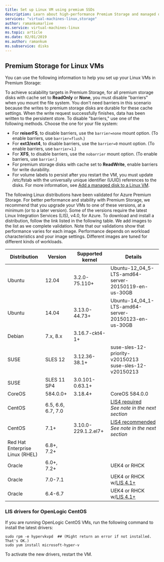 ```yaml
---
title: Set up Linux VM using premium SSDs
description: Learn about high-performance Premium Storage and managed disks for Azure VMs. Azure DS-series, DSv2-series, GS-series, and Fs-series VMs support Premium Storage.
services: "virtual-machines-linux,storage"
author: ramankumarlive
ms.service: virtual-machines-linux
ms.topic: article
ms.date: 02/01/2019
ms.author: ramankum
ms.subservice: disks
---
```


## Premium Storage for Linux VMs
You can use the following information to help you set up your Linux VMs in Premium Storage:

To achieve scalability targets in Premium Storage, for all premium storage disks with cache set to **ReadOnly** or **None**, you must disable "barriers" when you mount the file system. You don't need barriers in this scenario because the writes to premium storage disks are durable for these cache settings. When the write request successfully finishes, data has been written to the persistent store. To disable "barriers," use one of the following methods. Choose the one for your file system:
  
* For **reiserFS**, to disable barriers, use the  `barrier=none` mount option. (To enable barriers, use `barrier=flush`.)
* For **ext3/ext4**, to disable barriers, use the `barrier=0` mount option. (To enable barriers, use `barrier=1`.)
* For **XFS**, to disable barriers, use the `nobarrier` mount option. (To enable barriers, use `barrier`.)
* For premium storage disks with cache set to **ReadWrite**, enable barriers for write durability.
* For volume labels to persist after you restart the VM, you must update /etc/fstab with the universally unique identifier (UUID) references to the disks. For more information, see [Add a managed disk to a Linux VM](add-disk.md).

The following Linux distributions have been validated for Azure Premium Storage. For better performance and stability with Premium Storage, we recommend that you upgrade your VMs to one of these versions, at a minimum (or to a later version). Some of the versions require the latest Linux Integration Services (LIS), v4.0, for Azure. To download and install a distribution, follow the link listed in the following table. We add images to the list as we complete validation. Note that our validations show that performance varies for each image. Performance depends on workload characteristics and your image settings. Different images are tuned for different kinds of workloads.

| Distribution | Version | Supported kernel | Details |
| --- | --- | --- | --- |
| Ubuntu | 12.04 | 3.2.0-75.110+ | Ubuntu-12_04_5-LTS-amd64-server-20150119-en-us-30GB |
| Ubuntu | 14.04 | 3.13.0-44.73+ | Ubuntu-14_04_1-LTS-amd64-server-20150123-en-us-30GB |
| Debian | 7.x, 8.x | 3.16.7-ckt4-1+ | &nbsp; |
| SUSE | SLES 12| 3.12.36-38.1+| suse-sles-12-priority-v20150213 <br> suse-sles-12-v20150213 |
| SUSE | SLES 11 SP4 | 3.0.101-0.63.1+ | &nbsp; |
| CoreOS | 584.0.0+| 3.18.4+ | CoreOS 584.0.0 |
| CentOS | 6.5, 6.6, 6.7, 7.0 | &nbsp; | [LIS4 required](https://go.microsoft.com/fwlink/?LinkID=403033&clcid=0x409) <br> *See note in the next section* |
| CentOS | 7.1+ | 3.10.0-229.1.2.el7+ | [LIS4 recommended](https://go.microsoft.com/fwlink/?LinkID=403033&clcid=0x409) <br> *See note in the next section* |
| Red Hat Enterprise Linux (RHEL) | 6.8+, 7.2+ | &nbsp; | &nbsp; |
| Oracle | 6.0+, 7.2+ | &nbsp; | UEK4 or RHCK |
| Oracle | 7.0-7.1 | &nbsp; | UEK4 or RHCK w/[LIS 4.1+](https://go.microsoft.com/fwlink/?LinkID=403033&clcid=0x409) |
| Oracle | 6.4-6.7 | &nbsp; | UEK4 or RHCK w/[LIS 4.1+](https://go.microsoft.com/fwlink/?LinkID=403033&clcid=0x409) |


### LIS drivers for OpenLogic CentOS

If you are running OpenLogic CentOS VMs, run the following command to install the latest drivers:

```
sudo rpm -e hypervkvpd  ## (Might return an error if not installed. That's OK.)
sudo yum install microsoft-hyper-v
```

To activate the new drivers, restart the VM.